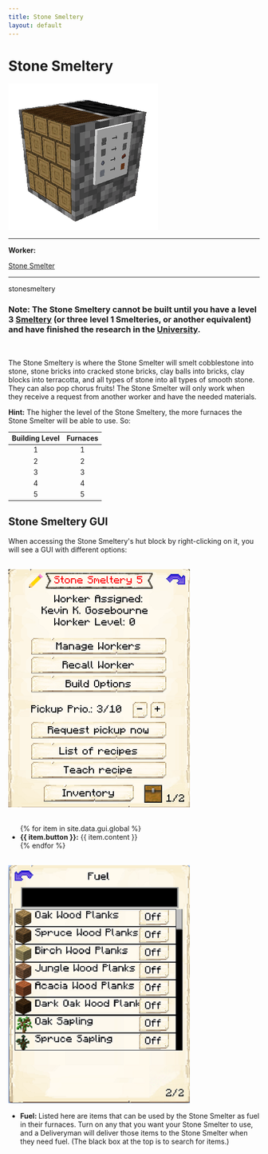```yaml
---
title: Stone Smeltery
layout: default
---
```

# Stone Smeltery

<div class="infobox box text-center">
    <img src="../../assets/images/buildings/stonesmeltery.png" alt="Stone Smeltery's Hut" />
    <hr />
    <div class="row section-text text-left">
        <div class="col">
        <p><strong>Worker:</strong></p>
        </div>
        <div class="col">
        <p><a href="../workers/stonesmelter">Stone Smelter</a></p>
        </div>
    </div>
    <hr />
    <recipe>stonesmeltery</recipe>
</div>

### Note: The Stone Smeltery cannot be built until you have a level 3 [Smeltery](../../source/buildings/smeltery) (or three level 1 Smelteries, or another equivalent) and have finished the research in the [University](../../source/buildings/university).
<br>

The Stone Smeltery is where the Stone Smelter will smelt cobblestone into stone, stone bricks into cracked stone bricks, clay balls into bricks, clay blocks into terracotta, and all types of stone into all types of smooth stone. They can also pop chorus fruits! The Stone Smelter will only work when they receive a request from another worker and have the needed materials. 

**Hint:** The higher the level of the Stone Smeltery, the more furnaces the Stone Smelter will be able to use. So:


| Building Level |  Furnaces |
| :-----: | :-----: | 
| 1 |  1 |
| 2 |  2 |
| 3 |  3 |
| 4 |  4 |
| 5 |  5 |


## Stone Smeltery GUI

When accessing the Stone Smeltery's hut block by right-clicking on it, you will see a GUI with different options:

<br>
<div class="row">
  <div class="col-sm-12 col-md">
    <img src="../../assets/images/gui/stonesmelterygui1.png" class="img-fluid mx-auto" alt="Stone Smeltery GUI">
  </div>
  <div class="col-sm-12 col-md">
    <br>
    <ul>
      {% for item in site.data.gui.global %}
        <li><strong>{{ item.button }}:</strong> {{ item.content }}</li>
      {% endfor %}
    </ul>
  </div>
</div>
<br>
<div class="row">
  <div class="col-sm-12 col-md">
    <img src="../../assets/images/gui/stonesmelterygui2.png" class="img-fluid mx-auto" alt="Smeltery GUI">
  </div>
  <div class="col-sm-12 col-md">
    <ul>
      <li><strong>Fuel: </strong>Listed here are items that can be used by the Stone Smelter as fuel in their furnaces. Turn on any that you want your Stone Smelter to use, and a Deliveryman will deliver those items to the Stone Smelter when they need fuel. (The black box at the top is to search for items.)
      </ul>
    </ul>
  </div>
</div>  
  
  <br>
